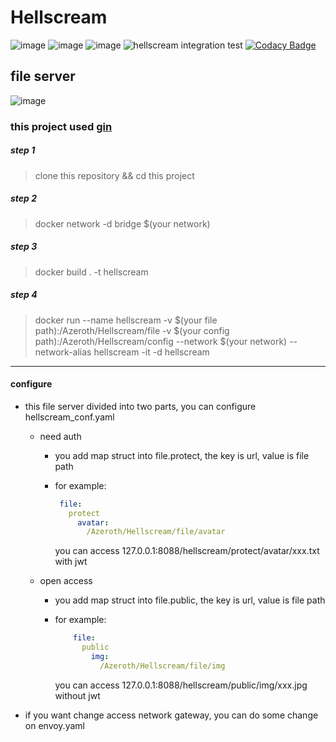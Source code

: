 # Hellscream

![image](https://img.shields.io/github/license/smh2274/Hellscream)
![image](https://badgen.net/github/release/smh2274/Hellscream)
![image](https://goreportcard.com/badge/github.com/smh2274/Hellscream)
![hellscream integration test](https://github.com/smh2274/Hellscream/workflows/hellscream%20integration%20test/badge.svg)
[![Codacy Badge](https://app.codacy.com/project/badge/Grade/12d2314134094a54a6b9f3fef01bf5e3)](https://www.codacy.com/gh/smh2274/Hellscream/dashboard?utm_source=github.com&amp;utm_medium=referral&amp;utm_content=smh2274/Hellscream&amp;utm_campaign=Badge_Grade)

## file server

![image](https://tse2-mm.cn.bing.net/th/id/OIP.UJkwAzrKMmv5TBxF_Ro37wAAAA?pid=Api&rs=1)

### this project used [gin](https://github.com/gin-gonic/gin)

##### step 1
> clone this repository && cd this project
 
##### step 2
> docker network -d bridge $(your network)

##### step 3
> docker build . -t hellscream

##### step 4
> docker  run --name hellscream -v $(your file path):/Azeroth/Hellscream/file -v $(your config path):/Azeroth/Hellscream/config --network $(your network) --network-alias hellscream -it -d hellscream

--- 
       
#### configure 

* this file server divided into two parts, you can configure hellscream_conf.yaml
  * need auth
    *  you add map struct into file.protect, the key is url, value is file path
    
    * for example:
       ```yaml
        file:
          protect
            avatar:
              /Azeroth/Hellscream/file/avatar
       ```
       you can access 127.0.0.1:8088/hellscream/protect/avatar/xxx.txt with jwt
  * open access
    *  you add map struct into file.public, the key is url, value is file path
        
     * for example:
        ```yaml
            file:
              public
                img:
                  /Azeroth/Hellscream/file/img
        ```
        you can access 127.0.0.1:8088/hellscream/public/img/xxx.jpg without jwt
      

* if you want change access network gateway, you can do some change on envoy.yaml

